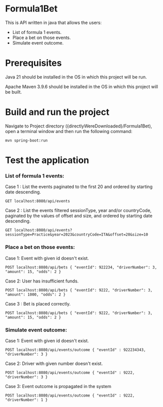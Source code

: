 # Formula1Bet
This is API written in java that allows the users:
* List of formula 1 events.
* Place a bet on those events.
* Simulate event outcome.

# Prerequisites

Java 21 should be installed in the OS in which this project will be run.  

Apache Maven 3.9.6 should be installed in the OS in which this project will be built.

# Build and run the project 

Navigate to Project directory ({directlyWereDownloaded}/Formula1Bet), open a terminal window and then run the following command:

```mvn spring-boot:run```

# Test the application

### List of formula 1 events:

Case 1 : List the events paginated to the first 20 and ordered by starting date descending.

``GET localhost:8080/api/events``

Case 2 : List the events filtered sessionType, year and/or countryCode, paginated by the values of offset and size, and ordered by starting date descending.

``GET localhost:8080/api/events?sessionType=Practice&year=2023&countryCode=ITA&offset=20&size=10``

### Place a bet on those events:

Case 1: Event with given id doesn't exist.

``
POST localhost:8080/api/bets
{
    "eventId": 922234,
    "driverNumber": 3,
    "amount": 15,
    "odds": 2
}
``

Case 2: User has insufficient funds.

``
POST localhost:8080/api/bets
{
    "eventId": 9222,
    "driverNumber": 3,
    "amount": 1000,
    "odds": 2
}
``

Case 3 : Bet is placed correctly.

``
POST localhost:8080/api/bets
{
    "eventId": 9222,
    "driverNumber": 3,
    "amount": 15,
    "odds": 2
}
``

### Simulate event outcome:

Case 1: Event with given id doesn't exist.

``
POST localhost:8080/api/events/outcome
{
    "eventId" : 922234343,
    "driverNumber": 3
}
``

Case 2: Driver with given number doesn't exist.

``
POST localhost:8080/api/events/outcome
{
    "eventId" : 9222,
    "driverNumber": 3
}
``

Case 3: Event outcome is propagated in the system

``
POST localhost:8080/api/events/outcome
{
    "eventId" : 9222,
    "driverNumber": 1
}
``

